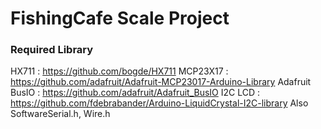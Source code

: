 # FishingCafe Scale Project
### Required Library 
HX711 : https://github.com/bogde/HX711 
MCP23X17 : https://github.com/adafruit/Adafruit-MCP23017-Arduino-Library 
Adafruit BusIO : https://github.com/adafruit/Adafruit_BusIO 
I2C LCD : https://github.com/fdebrabander/Arduino-LiquidCrystal-I2C-library 
Also SoftwareSerial.h, Wire.h
